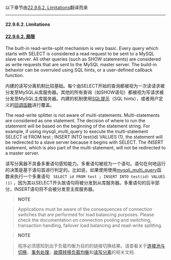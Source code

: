 以下章节由[22.9.6.2. Limitations](http://dev.mysql.com/doc/refman/5.6/en/apis-php-mysqlnd-ms.limitations.html)翻译而来

------

#### 22.9.6.2. Limitations
#### [22.9.6.2. 局限](#22.9.6.2)

The built-in read-write-split mechanism is very basic. Every query which starts with SELECT is considered a read request to be sent to a MySQL slave server. All other queries (such as SHOW statements) are considered as write requests that are sent to the MySQL master server. The build-in behavior can be overruled using SQL hints, or a user-defined callback function.

内建的读写分离机制比较基础。每个由SELECT开始的查询都被视为一次读请求被分发至MySQL从库服务器。其他的所有查询（如SHOW语句）都被视为写请求被分发至MySQL主库服务器。内建的机制使用[SQL提示](#22.9.6.7)（SQL hints），或者用户定义的[回调函数](#E22.282)进行覆盖。

The read-write splitter is not aware of multi-statements. Multi-statements are considered as one statement. The decision of where to run the statement will be based on the beginning of the statement string. For example, if using mysqli_multi_query to execute the multi-statement SELECT id FROM test ; INSERT INTO test(id) VALUES (1), the statement will be redirected to a slave server because it begins with SELECT. The INSERT statement, which is also part of the multi-statement, will not be redirected to a master server.

读写分离器不具备多重语句感知能力。多重语句被视为一个语句。语句在何地运行的决策是基于语句首进行判定的。比如说，如果使用使用[mysqli_multi_query](./22.9.3.9_The_mysqli_class.md#22.9.3.9.34)函数来执行一个多重语句 ``` SELECT id FROM test ; INSERT INTO test(id) VALUES (1)``` ，因为其以SELECT开头故语句将被分发到从库服务器。多重语句的后半部分，INSERT语句将不会被分发至主库服务器。

> **NOTE**

>Applications must be aware of the consequences of connection switches that are performed for load balancing purposes. Please check the documentation on connection pooling and switching, transaction handling, failover load balancing and read-write splitting.

> **NOTE**   

>程序必须感知到出于负载均衡为目的的链接切换结果。请查看关于[连接池与切换](#22.9.6.5.2)，[事务处理](#22.9.6.5.3)，[故障转移负载均衡](#22.9.6.5.6)和[读写分离](＃22.9.6.5.8)的相关文档.